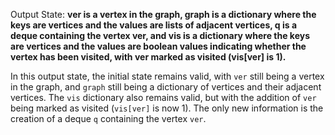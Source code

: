 Output State: **ver is a vertex in the graph, graph is a dictionary where the keys are vertices and the values are lists of adjacent vertices, q is a deque containing the vertex ver, and vis is a dictionary where the keys are vertices and the values are boolean values indicating whether the vertex has been visited, with ver marked as visited (vis[ver] is 1).**

In this output state, the initial state remains valid, with `ver` still being a vertex in the graph, and `graph` still being a dictionary of vertices and their adjacent vertices. The `vis` dictionary also remains valid, but with the addition of `ver` being marked as visited (`vis[ver]` is now 1). The only new information is the creation of a deque `q` containing the vertex `ver`.